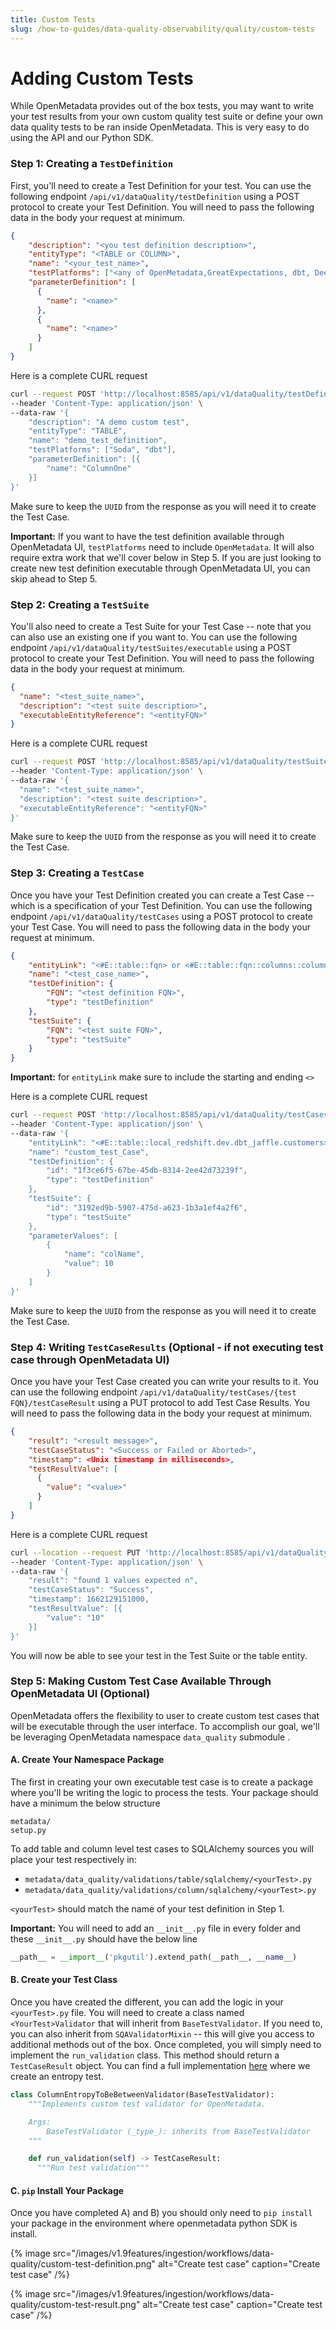 ```yaml
---
title: Custom Tests
slug: /how-to-guides/data-quality-observability/quality/custom-tests
---
```


# Adding Custom Tests
While OpenMetadata provides out of the box tests, you may want to write your test results from your own custom quality test suite or define your own data quality tests to be ran inside OpenMetadata.  This is very easy to do using the API and our Python SDK.

### Step 1: Creating a `TestDefinition`
First, you'll need to create a Test Definition for your test. You can use the following endpoint `/api/v1/dataQuality/testDefinition` using a POST protocol to create your Test Definition. You will need to pass the following data in the body your request at minimum.

```json
{
    "description": "<you test definition description>",
    "entityType": "<TABLE or COLUMN>",
    "name": "<your_test_name>",
    "testPlatforms": ["<any of OpenMetadata,GreatExpectations, dbt, Deequ, Soda, Other>"],
    "parameterDefinition": [
      {
        "name": "<name>"
      },
      {
        "name": "<name>"
      }
    ]
}
```

Here is a complete CURL request

```bash
curl --request POST 'http://localhost:8585/api/v1/dataQuality/testDefinitions' \
--header 'Content-Type: application/json' \
--data-raw '{
    "description": "A demo custom test",
    "entityType": "TABLE",
    "name": "demo_test_definition",
    "testPlatforms": ["Soda", "dbt"],
    "parameterDefinition": [{
        "name": "ColumnOne"
    }]
}'
```

Make sure to keep the `UUID` from the response as you will need it to create the Test Case.

**Important:** If you want to have the test definition available through OpenMetadata UI, `testPlatforms` need to include `OpenMetadata`. It will also require extra work that we'll cover below in Step 5. If you are just looking to create new test definition executable through OpenMetadata UI, you can skip ahead to Step 5.

### Step 2: Creating a `TestSuite`
You'll also need to create a Test Suite for your Test Case -- note that you can also use an existing one if you want to. You can use the following endpoint `/api/v1/dataQuality/testSuites/executable` using a POST protocol to create your Test Definition. You will need to pass the following data in the body your request at minimum.

```json
{
  "name": "<test_suite_name>",
  "description": "<test suite description>",
  "executableEntityReference": "<entityFQN>"
}
```

Here is a complete CURL request

```bash
curl --request POST 'http://localhost:8585/api/v1/dataQuality/testSuites/executable' \
--header 'Content-Type: application/json' \
--data-raw '{
  "name": "<test_suite_name>",
  "description": "<test suite description>",
  "executableEntityReference": "<entityFQN>"
}'
```

Make sure to keep the `UUID` from the response as you will need it to create the Test Case.


### Step 3: Creating a `TestCase`
Once you have your Test Definition created you can create a Test Case -- which is a specification of your Test Definition. You can use the following endpoint `/api/v1/dataQuality/testCases` using a POST protocol to create your Test Case. You will need to pass the following data in the body your request at minimum.

```json
{
    "entityLink": "<#E::table::fqn> or <#E::table::fqn::columns::column name>",
    "name": "<test_case_name>",
    "testDefinition": {
        "FQN": "<test definition FQN>",
        "type": "testDefinition"
    },
    "testSuite": {
        "FQN": "<test suite FQN>",
        "type": "testSuite"
    }
}
```
**Important:** for `entityLink` make sure to include the starting and ending `<>`

Here is a complete CURL request

```bash
curl --request POST 'http://localhost:8585/api/v1/dataQuality/testCases' \
--header 'Content-Type: application/json' \
--data-raw '{
    "entityLink": "<#E::table::local_redshift.dev.dbt_jaffle.customers>",
    "name": "custom_test_Case",
    "testDefinition": {
        "id": "1f3ce6f5-67be-45db-8314-2ee42d73239f",
        "type": "testDefinition"
    },
    "testSuite": {
        "id": "3192ed9b-5907-475d-a623-1b3a1ef4a2f6",
        "type": "testSuite"
    },
    "parameterValues": [
        {
            "name": "colName",
            "value": 10
        }
    ]
}'
```

Make sure to keep the `UUID` from the response as you will need it to create the Test Case.


### Step 4: Writing `TestCaseResults` (Optional - if not executing test case through OpenMetadata UI)
Once you have your Test Case created you can write your results to it. You can use the following endpoint `/api/v1/dataQuality/testCases/{test FQN}/testCaseResult` using a PUT protocol to add Test Case Results. You will need to pass the following data in the body your request at minimum.

```json
{
    "result": "<result message>",
    "testCaseStatus": "<Success or Failed or Aborted>",
    "timestamp": <Unix timestamp in milliseconds>,
    "testResultValue": [
      {
        "value": "<value>"
      }
    ]
}
```

Here is a complete CURL request

```bash
curl --location --request PUT 'http://localhost:8585/api/v1/dataQuality/testCases/local_redshift.dev.dbt_jaffle.customers.custom_test_Case/testCaseResult' \
--header 'Content-Type: application/json' \
--data-raw '{
    "result": "found 1 values expected n",
    "testCaseStatus": "Success",
    "timestamp": 1662129151000,
    "testResultValue": [{
        "value": "10"
    }]
}'
```

You will now be able to see your test in the Test Suite or the table entity.

### Step 5: Making Custom Test Case Available Through OpenMetadata UI (Optional)
OpenMetadata offers the flexibility to user to create custom test cases that will be executable through the user interface. To accomplish our goal, we'll be leveraging OpenMetadata namespace `data_quality` submodule .

#### A. Create Your Namespace Package
The first in creating your own  executable test case is to create a package where you'll be writing   the logic to process the tests. Your package should have a minimum the below structure

```
metadata/
setup.py
```

To add table and column level test cases to SQLAlchemy sources you will place your test respectively in:
- `metadata/data_quality/validations/table/sqlalchemy/<yourTest>.py`
- `metadata/data_quality/validations/column/sqlalchemy/<yourTest>.py`

`<yourTest>` should match the name of your test definition in Step 1.

**Important:** You will need to add an `__init__.py` file in every folder and these `__init__.py` should have the below line

```python
__path__ = __import__('pkgutil').extend_path(__path__, __name__)
```

#### B. Create your Test Class
Once you have created the different, you can add the logic in your `<yourTest>.py` file. You will need to create a class named `<YourTest>Validator` that will inherit from `BaseTestValidator`. If you need to, you can also inherit from `SQAValidatorMixin` -- this will give you access to additional methods out of the box. Once completed, you will simply need to implement the `run_validation` class. This method should return a `TestCaseResult` object. You can find a full implementation [here](https://github.com/open-metadata/openmetadata-demo/tree/main/custom-om-test) where we create an entropy test.


```python
class ColumnEntropyToBeBetweenValidator(BaseTestValidator):
    """Implements custom test validator for OpenMetadata.

    Args:
        BaseTestValidator (_type_): inherits from BaseTestValidator
    """

    def run_validation(self) -> TestCaseResult:
      """Run test validation"""
```

#### C. `pip` Install Your Package
Once you have completed A) and B) you should only need to `pip install` your package in the environment where openmetadata python SDK is install.

{% image
  src="/images/v1.9features/ingestion/workflows/data-quality/custom-test-definition.png"
  alt="Create test case"
  caption="Create test case"
 /%}

 {% image
  src="/images/v1.9features/ingestion/workflows/data-quality/custom-test-result.png"
  alt="Create test case"
  caption="Create test case"
 /%}